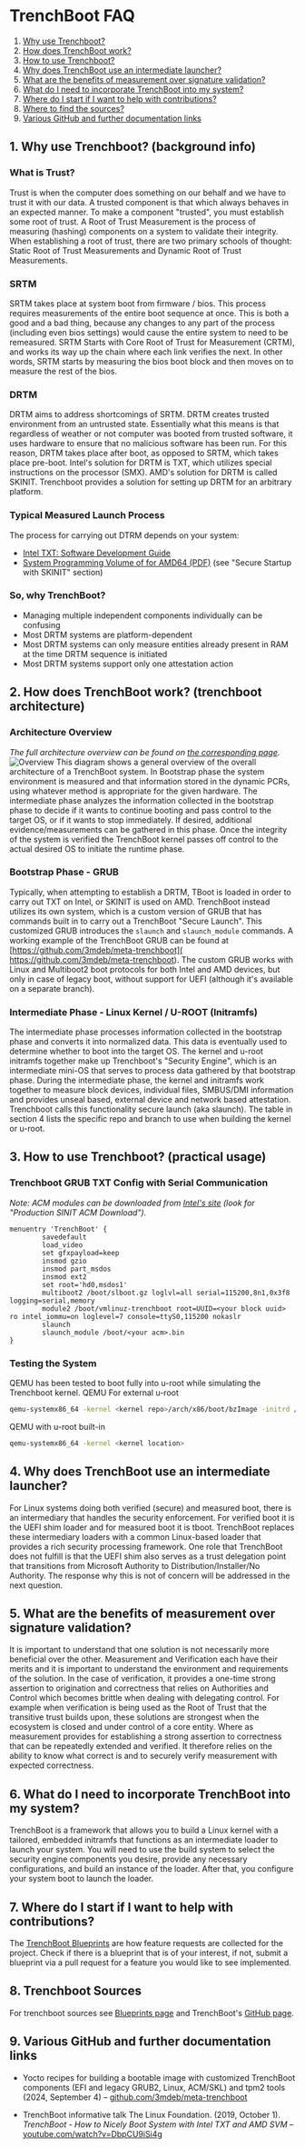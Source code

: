 # TrenchBoot FAQ

1. [Why use Trenchboot?](#1-why-use-trenchboot-background-info)
2. [How does TrenchBoot work?](
    #2-how-does-trenchboot-work-trenchboot-architecture)
3. [How to use Trenchboot?](#3-how-to-use-trenchboot-practical-usage)
4. [Why does TrenchBoot use an intermediate launcher?](
    #4-why-does-trenchboot-use-an-intermediate-launcher)
5. [What are the benefits of measurement over signature validation?](
    #5-what-are-the-benefits-of-measurement-over-signature-validation)
6. [What do I need to incorporate TrenchBoot into my system?](
    #6-what-do-i-need-to-incorporate-trenchboot-into-my-system)
7. [Where do I start if I want to help with contributions?](
    #7-where-do-i-start-if-i-want-to-help-with-contributions)
8. [Where to find the sources?](#8-trenchboot-sources)
9. [Various GitHub and further documentation links](
    #9-various-github-and-further-documentation-links)

## 1. Why use Trenchboot? (background info)

### What is Trust?

Trust is when the computer does something on our behalf and we have to trust it
with our data. A trusted component is that which always behaves in an expected
manner.  To make a component "trusted", you must establish some root of trust.
A Root of Trust Measurement is the process of measuring (hashing) components on
a system to validate their integrity. When establishing a root of trust, there
are two primary schools of thought: Static Root of Trust Measurements and
Dynamic Root of Trust Measurements.

### SRTM

SRTM takes place at system boot from firmware / bios. This process requires
measurements of the entire boot sequence at once. This is both a good and a
bad thing, because any changes to any part of the process (including even
bios settings) would cause the entire system to need to be remeasured. SRTM
Starts with Core Root of Trust for Measurement (CRTM), and works its way up the chain where
each link verifies the next. In other words, SRTM starts by measuring the bios
boot block and then moves on to measure the rest of the bios.

### DRTM

DRTM aims to address shortcomings of SRTM. DRTM creates trusted environment from
an untrusted state. Essentially what this means is that regardless of weather
or not computer was booted from trusted software, it uses hardware to ensure
that no malicious software has been run. For this reason, DRTM takes place
after boot, as opposed to SRTM, which takes place pre-boot. Intel's solution
for DRTM is TXT, which utilizes special instructions on the processor (SMX).
AMD's solution for DRTM is called SKINIT. Trenchboot provides a solution for
setting up DRTM for an arbitrary platform.

### Typical Measured Launch Process

The process for carrying out DTRM depends on your system:

- [Intel TXT: Software Development Guide][txt-spec]
- [System Programming Volume of for AMD64 (PDF)][skinit-spec] (see
  "Secure Startup with SKINIT" section)

[txt-spec]: https://www.intel.com/content/www/us/en/content-details/315168/intel-trusted-execution-technology-intel-txt-software-development-guide.html
[skinit-spec]: https://www.amd.com/system/files/TechDocs/24593.pdf

### So, why TrenchBoot?

- Managing multiple independent components individually can be confusing
- Most DRTM systems are platform-dependent
- Most DRTM systems can only measure entities already present in RAM at the
    time DRTM sequence is initiated
- Most DRTM systems support only one attestation action

## 2. How does TrenchBoot work? (trenchboot architecture)

### Architecture Overview

*The full architecture overview can be found on
[the corresponding page](./theory/Architecture.md).*
![Overview](img/Architectural_Flow.png)
This diagram shows a general overview of the overall architecture of a
TrenchBoot system. In Bootstrap phase the system environment is measured and
that information stored in the dynamic PCRs, using whatever method is
appropriate for the given hardware. The intermediate phase analyzes the
information collected in the bootstrap phase to decide if it wants to continue
booting and pass control to the target OS, or if it wants to stop immediately.
If desired, additional evidence/measurements can be gathered in this phase. Once
 the integrity of the system is verified the TrenchBoot kernel passes off
 control to the actual desired OS to initiate the runtime phase.

### Bootstrap Phase - GRUB

Typically, when attempting to establish a DRTM, TBoot is loaded in order to
carry out TXT on Intel, or SKINIT is used on AMD. TrenchBoot instead utilizes
its own system, which is a custom version of GRUB that has commands built in to
carry out a TrenchBoot "Secure Launch". This customized GRUB introduces the
`slaunch` and `slaunch_module` commands. A working example of the TrenchBoot
GRUB can be found at
[https://github.com/3mdeb/meta-trenchboot](
    https://github.com/3mdeb/meta-trenchboot).
The custom GRUB works with Linux and Multiboot2 boot protocols for both Intel
and AMD devices, but only in case of legacy boot, without support for UEFI
(although it's available on a separate branch).

### Intermediate Phase - Linux Kernel / U-ROOT (Initramfs)

The intermediate phase processes information collected in the bootstrap phase
and converts it into normalized data. This data is eventually used to determine
whether to boot into the target OS. The kernel and u-root initramfs
together make up Trenchboot's "Security Engine", which is an intermediate
mini-OS that serves to process data gathered by that bootstrap phase. During the
intermediate phase, the kernel and initramfs work together to measure block
devices, individual files, SMBUS/DMI information and provides unseal based,
external device and network based attestation. Trenchboot calls this
functionality secure launch (aka slaunch). The table in section 4 lists the
specific repo and branch to use when building the kernel or u-root.

## 3. How to use Trenchboot? (practical usage)

### Trenchboot GRUB TXT Config with Serial Communication

*Note: ACM modules can be downloaded from [Intel's site][acm-download] (look for
"Production SINIT ACM Download").*

[acm-download]: https://www.intel.com/content/www/us/en/developer/articles/tool/intel-trusted-execution-technology.html

```text
menuentry 'TrenchBoot' {
        savedefault
        load_video
        set gfxpayload=keep
        insmod gzio
        insmod part_msdos
        insmod ext2
        set root='hd0,msdos1'
        multiboot2 /boot/slboot.gz loglvl=all serial=115200,8n1,0x3f8 logging=serial,memory
        module2 /boot/vmlinuz-trenchboot root=UUID=<your block uuid> ro intel_iommu=on loglevel=7 console=ttyS0,115200 nokaslr
        slaunch
        slaunch_module /boot/<your acm>.bin
}
```

### Testing the System

QEMU has been tested to boot fully into u-root while simulating the Trenchboot
kernel.
QEMU For external u-root

```bash
qemu-systemx86_64 -kernel <kernel repo>/arch/x86/boot/bzImage -initrd /tmp/initramfs.linux_amd64.cpio -append console=ttyS0,38400 -serial file:serial.out
```

QEMU with u-root built-in

```bash
qemu-systemx86_64 -kernel <kernel location>
```

## 4. Why does TrenchBoot use an intermediate launcher?

For Linux systems doing both verified (secure) and measured boot, there is an
intermediary that handles the security enforcement. For verified boot it is the
UEFI shim loader and for measured boot it is tboot. TrenchBoot replaces these
intermediary loaders with a common Linux-based loader that provides a rich
security processing framework. One role that TrenchBoot does not fulfill is
that the UEFI shim also serves as a trust delegation point that transitions
from Microsoft Authority to Distribution/Installer/No Authority. The response
why this is not of concern will be addressed in the next question.

## 5. What are the benefits of measurement over signature validation?

It is important to understand that one solution is not necessarily more
beneficial over the other. Measurement and Verification each have their merits
and it is important to understand the environment and requirements of the
solution. In the case of verification, it provides a one-time strong assertion
to origination and correctness that relies on Authorities and Control which
becomes brittle when dealing with delegating control. For example when
verification is being used as the Root of Trust that the transitive trust
builds upon, these solutions are strongest when the ecosystem is closed and
under control of a core entity. Where as measurement provides for establishing
a strong assertion to correctness that can be repeatedly extended and verified.
It therefore relies on the ability to know what correct is and to securely
verify measurement with expected correctness.

## 6. What do I need to incorporate TrenchBoot into my system?

TrenchBoot is a framework that allows you to build a Linux kernel with a
tailored, embedded initramfs that functions as an intermediate loader to launch
your system. You will need to use the build system to select the security
engine components you desire, provide any necessary configurations, and build
an instance of the loader. After that, you configure your system boot to launch
the loader.

## 7. Where do I start if I want to help with contributions?

The [TrenchBoot Blueprints](./blueprints/index.md)
are how feature requests are collected for the project. Check if there is a
blueprint that is of your interest, if not, submit a blueprint via a pull
request for a feature you would like to see implemented.

## 8. Trenchboot Sources

For trenchboot sources see [Blueprints page](./blueprints/index.md) and
TrenchBoot's [GitHub page](https://github.com/TrenchBoot).

## 9. Various GitHub and further documentation links

- Yocto recipes for building a bootable image with customized TrenchBoot
  components (EFI and legacy GRUB2, Linux, ACM/SKL) and tpm2 tools (2024,
  September 4) &ndash;
    [github.com/3mdeb/meta-trenchboot](https://github.com/3mdeb/meta-trenchboot)

- TrenchBoot informative talk
The Linux Foundation. (2019, October 1). *TrenchBoot - How to Nicely Boot System
with Intel TXT and AMD SVM* &ndash;
    [youtube.com/watch?v=DbpCU9iSi4g](
        https://www.youtube.com/watch?v=DbpCU9iSi4g)
